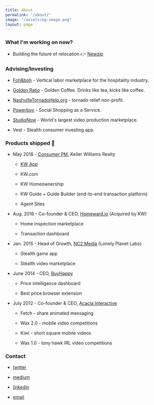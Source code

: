 ```yaml
---
title: About
permalink: "/about/"
image: "/assets/og-image.png"
layout: page
---
```


### What I'm working on now?

* Building the future of relocation 👉 [Newzip](https://www.newzip.com/)

### Advising/Investing

* [Foh&boh](https://fohandboh.com/) - Vertical labor marketplace for the hospitality industry.

* [Golden Ratio](https://drinkgoldenratio.com/) - Golden Coffee. Drinks like tea, kicks like coffee.

* [NashvilleTornadoHelp.org](http://nashvilletornadohelp.org/) - tornado relief non-profit.

* [Powerbuy](https://apps.shopify.com/powerbuy) - Social Shopping as a Service.

* [StudioNow](http://studionow.com/) - World's largest video production marketplace.

* Vest - Stealth consumer investing app.

### Products shipped 🚢

* May 2018 - [Consumer PM](https://www.linkedin.com/posts/jaymehoffman_make-impact-in-real-estate-check-i-activity-6641050799554256896-f4II), Keller Williams Realty

  * [KW App](https://apps.apple.com/us/app/kw-buy-sell-real-estate/id652512924)

  * KW.com

  * KW Homeownership

  * KW Guide \+ Guide Builder (end-to-end transaction platform)

  * Agent Sites

* Aug. 2016 - Co-founder & CEO, [Homeward.io](https://homeward.io/) (Acquired by KW)

  * Home inspection marketplace

  * Transaction dashboard

* Jan. 2015 - Head of Growth, [NC2 Media](http://nc2media.com/) (Lonely Planet Labs)

  * Stealth game app

  * Stealth video marketplace

* June 2014 - CEO, [BuyHappy](https://angel.co/buyhappy)

  * Price intelligence dashboard

  * Best price browser extension

* July 2012 - Co-founder & CEO, [Acacia Interactive](https://angel.co/acacia)

  * Fetch - share animated messaging

  * Wax 2.0 - mobile video competitions

  * Kiwi - short square mobile videos

  * Wax 1.0 - tony hawk IRL video competitions

### Contact

* [twitter](https://twitter.com/jaymehoffman)

* [medium](https://medium.com/@jaymehoffman)

* [linkedin](https://www.linkedin.com/in/jaymehoffman/)

* [email](mailto:Jayme(at)jaymehoffman.com)